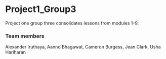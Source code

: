 # Project1_Group3
Project one group three consolidates lessons from modules 1-9. 


### Team members 
Alexander Iruthaya, Aannd Bhagawat, Cameron Burgess, Jean Clark, Usha Hariharan

